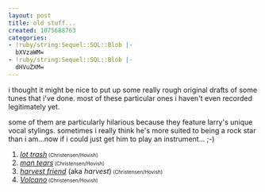 ```yaml
---
layout: post
title: old stuff...
created: 1075688763
categories:
- !ruby/string:Sequel::SQL::Blob |-
  bXVzaWM=
- !ruby/string:Sequel::SQL::Blob |-
  dHVuZXM=
---
```

<p>i thought it might be nice to put up some really rough original drafts of some tunes that i've done. most of these particular ones i haven't even recorded legitimately yet.</p>

<p>some of them are particularly hilarious because they feature larry's unique vocal stylings. sometimes i really think he's more suited to being a rock star than i am...now if i could just get him to play an instrument... ;-)</p>

<OL>
<LI><A href="http://bubblehouse.org/cgi-bin/download.cgi/LotTrash.mp3"><i>lot trash</i></A><font SIZE=1> (Christensen/Hovish)</font>
<LI><A href="http://bubblehouse.org/cgi-bin/download.cgi/Man-Tears.mp3"><i>man tears</i></A><font SIZE=1> (Christensen/Hovish)</font>
<LI><A href="http://bubblehouse.org/cgi-bin/download.cgi/HarvestFriend.mp3"><i>harvest friend</i></A> (aka <i>harvest</i>)<font SIZE=1> (Christensen/Hovish)</font>
<LI><A href="http://bubblehouse.org/cgi-bin/download.cgi/Volcano.mp3"><i>Volcano</i></A><font SIZE=1> (Christensen/Hovish)</font>
</OL>

